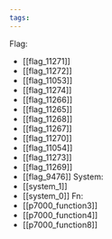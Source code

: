 ```yaml
---
tags:
---
```

Flag:
- [[flag_11271]]
- [[flag_11272]]
- [[flag_11053]]
- [[flag_11274]]
- [[flag_11266]]
- [[flag_11265]]
- [[flag_11268]]
- [[flag_11267]]
- [[flag_11270]]
- [[flag_11054]]
- [[flag_11273]]
- [[flag_11269]]
- [[flag_9476]]
System:
- [[system_1]]
- [[system_0]]
Fn:
- [[p7000_function3]]
- [[p7000_function4]]
- [[p7000_function8]]
